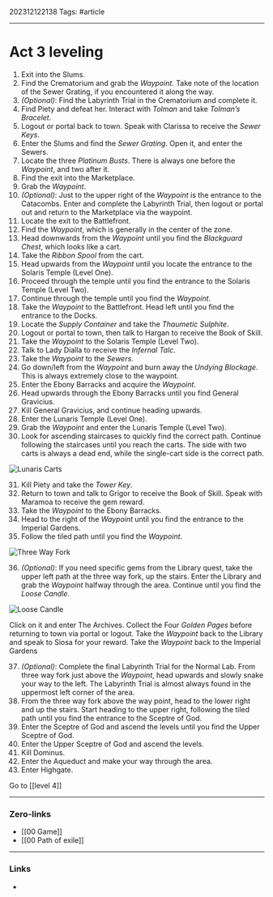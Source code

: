 202312122138
Tags: #article 

---
# Act 3 leveling

1. Exit into the Slums.
2. Find the Crematorium and grab the _Waypoint_. Take note of the location of the Sewer Grating, if you encountered it along the way.
3. _(Optional)_: Find the Labyrinth Trial in the Crematorium and complete it.
4. Find Piety and defeat her. Interact with _Tolman_ and take _Tolman’s Bracelet_.
5. Logout or portal back to town. Speak with Clarissa to receive the _Sewer Keys_.
6. Enter the Slums and find the _Sewer Grating_. Open it, and enter the Sewers.
7. Locate the three _Platinum Busts_. There is always one before the _Waypoint_, and two after it.
8. Find the exit into the Marketplace.
9. Grab the _Waypoint_.
10. _(Optional)_: Just to the upper right of the _Waypoint_ is the entrance to the Catacombs. Enter and complete the Labyrinth Trial, then logout or portal out and return to the Marketplace via the waypoint.
11. Locate the exit to the Battlefront.
12. Find the _Waypoint_, which is generally in the center of the zone.
13. Head downwards from the _Waypoint_ until you find the _Blackguard Chest_, which looks like a cart.
14. Take the _Ribbon Spool_ from the cart.
15. Head upwards from the _Waypoint_ until you locate the entrance to the Solaris Temple (Level One).
16. Proceed through the temple until you find the entrance to the Solaris Temple (Level Two).
17. Continue through the temple until you find the _Waypoint_.
18. Take the _Waypoint_ to the Battlefront. Head left until you find the entrance to the Docks.
19. Locate the _Supply Container_ and take the _Thaumetic Sulphite_.
20. Logout or portal to town, then talk to Hargan to receive the Book of Skill.
21. Take the _Waypoint_ to the Solaris Temple (Level Two).
22. Talk to Lady Dialla to receive the _Infernal Talc_.
23. Take the _Waypoint_ to the _Sewers_.
24. Go down/left from the _Waypoint_ and burn away the _Undying Blockage_. This is always extremely close to the waypoint.
25. Enter the Ebony Barracks and acquire the _Waypoint_.
26. Head upwards through the Ebony Barracks until you find General Gravicius.
27. Kill General Gravicius, and continue heading upwards.
28. Enter the Lunaris Temple (Level One).
29. Grab the _Waypoint_ and enter the Lunaris Temple (Level Two).
30. Look for ascending staircases to quickly find the correct path. Continue following the staircases until you reach the carts. The side with two carts is always a dead end, while the single-cart side is the correct path.

![Lunaris Carts](https://i.imgur.com/E5nIwFU.png?1 "Lunaris Carts")

31. Kill Piety and take the _Tower Key_.
32. Return to town and talk to Grigor to receive the Book of Skill. Speak with Maramoa to receive the gem reward.
33. Take the _Waypoint_ to the Ebony Barracks.
34. Head to the right of the _Waypoint_ until you find the entrance to the Imperial Gardens.
35. Follow the tiled path until you find the _Waypoint_.

![Three Way Fork](https://i.imgur.com/TrY6XxT.png?1 "Three Way Fork")

36. _(Optional)_: If you need specific gems from the Library quest, take the upper left path at the three way fork, up the stairs. Enter the Library and grab the _Waypoint_ halfway through the area. Continue until you find the _Loose Candle_.

![Loose Candle](https://i.imgur.com/PQBuIYy.png?1 "Loose Candle")

Click on it and enter The Archives. Collect the Four _Golden Pages_ before returning to town via portal or logout. Take the _Waypoint_ back to the Library and speak to Siosa for your reward. Take the _Waypoint_ back to the Imperial Gardens

37. _(Optional)_: Complete the final Labyrinth Trial for the Normal Lab. From three way fork just above the _Waypoint_, head upwards and slowly snake your way to the left. The Labyrinth Trial is almost always found in the uppermost left corner of the area.
38. From the three way fork above the way point, head to the lower right and up the stairs. Start heading to the upper right, following the tiled path until you find the entrance to the Sceptre of God.
39. Enter the Sceptre of God and ascend the levels until you find the Upper Sceptre of God.
40. Enter the Upper Sceptre of God and ascend the levels.
41. Kill Dominus.
42. Enter the Aqueduct and make your way through the area.
43. Enter Highgate.

Go to [[level 4]]

---
### Zero-links

- [[00 Game]]
- [[00 Path of exile]]

---
### Links

-